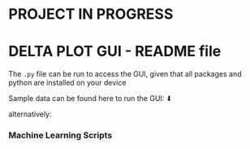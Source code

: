 # PROJECT IN PROGRESS

# DELTA PLOT GUI - README file
The `.py` file can be run to access the GUI, given that all packages and python are installed on your device  

Sample data can be found here to run the GUI: ⬇

alternatively: 


### Machine Learning Scripts
